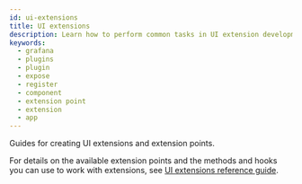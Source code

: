 ```yaml
---
id: ui-extensions
title: UI extensions
description: Learn how to perform common tasks in UI extension development.
keywords:
  - grafana
  - plugins
  - plugin
  - expose
  - register
  - component
  - extension point
  - extension
  - app
---
```


Guides for creating UI extensions and extension points.

For details on the available extension points and the methods and hooks you can use to work with extensions, see [UI extensions reference guide](/developers/plugin-tools/reference/ui-extensions).

<DocLinkList />
